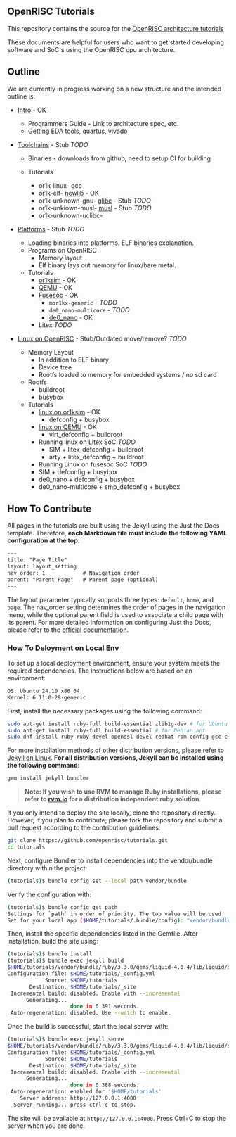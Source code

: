 ## OpenRISC Tutorials

This repository contains the source for the [OpenRISC architecture tutorials](https://openrisc.io/tutorials/)

These documents are helpful for users who want to get started
developing software and SoC's using the OpenRISC cpu architecture.

## Outline

We are currently in progress working on a new structure
and the intended outline is:

 - [Intro](https://openrisc.io/tutorials/) - OK
   - Programmers Guide - Link to architecture spec, etc.
   - Getting EDA tools, quartus, vivado

 - [Toolchains](https://openrisc.io/tutorials/toolchains.html) - Stub *TODO*
   - Binaries - downloads from github, need to setup CI for building

   - Tutorials
     - or1k-linux-          gcc
     - or1k-elf-            [newlib](https://openrisc.io/tutorials/newlib.html) - OK
     - or1k-unknown-gnu-    [glibc](https://openrisc.io/tutorials/glibc.html) - Stub *TODO*
     - or1k-unkiown-musl-   [musl](https://openrisc.io/tutorials/musl.html) - Stub *TODO*
     - or1k-unknown-uclibc-

 - [Platforms](https://openrisc.io/tutorials/platforms.html) - Stub *TODO*
   - Loading binaries into platforms. ELF binaries explanation.
   - Programs on OpenRISC
     - Memory layout
     - Elf binary lays out memory for linux/bare metal.
   - Tutorials
     - [or1ksim](https://openrisc.io/tutorials/or1ksim/) - OK
     - [QEMU](https://openrisc.io/tutorials/platform/qemu.html) - OK
     - [Fusesoc](https://openrisc.io/tutorials/fusesoc.html) - OK
       - `mor1kx-generic` - *TODO*
       - `de0_nano-multicore` - *TODO*
       - [de0_nano](https://openrisc.io/tutorials/de0_nano/) - OK
     - Litex *TODO*

  - [Linux on OpenRISC](https://openrisc.io/tutorials/docs/Linux.html) - Stub/Outdated move/remove? *TODO*
    - Memory Layout
      - In addition to ELF binary
      - Device tree
      - Rootfs loaded to memory for embedded systems / no sd card
    - Rootfs
      - buildroot
      - busybox
    - Tutorials
      - [linux on or1ksim](https://openrisc.io/tutorials/docs/linux-on-or1ksim.html) - OK
        - defconfig + busybox
      - [linux on QEMU](https://openrisc.io/tutorials/docs/linux-on-qemu.html) - OK
        - virt_defconfig + buildroot
      - Running linux on Litex SoC *TODO*
        - SIM + litex_defconfig + buildroot
        - arty + litex_defconfig + buildroot
      -  Running Linux on fusesoc SoC *TODO*
        - SIM + defconfig + busybox
        - de0_nano + defconfig + busybox
        - de0_nano-multicore + smp_defconfig + busybox

## How To Contribute

All pages in the tutorials are built using the Jekyll using the Just the Docs template. Therefore, **each Markdown file must include the following YAML configuration at the top**:

``` txt
---
title: "Page Title"
layout: layout_setting
nav_order: 1            # Navigation order
parent: "Parent Page"   # Parent page (optional)
---
```

The layout parameter typically supports three types: `default`, `home`, and `page`.
The nav_order setting determines the order of pages in the navigation menu, while the optional parent field is used to associate a child page with its parent. For more detailed information on configuring Just the Docs, please refer to the [official documentation](https://just-the-docs.com/).

### How To Deloyment on Local Env

To set up a local deployment environment, ensure your system meets the required dependencies. The instructions below are based on an environment:

``` bash
OS: Ubuntu 24.10 x86_64
Kernel: 6.11.0-29-generic
```

First, install the necessary packages using the following command:

``` bash
sudo apt-get install ruby-full build-essential zlib1g-dev # for Ubuntu apt
sudo apt-get install ruby-full build-essential # for Debian apt
sudo dnf install ruby ruby-devel openssl-devel redhat-rpm-config gcc-c++ @development-tools # for Fedora dnf
```

For more installation methods of other distribution versions, please refer to [Jekyll on Linux](https://jekyllrb.com/docs/installation/other-linux/). **For all distribution versions, Jekyll can be installed using the following command**:

``` bash
gem install jekyll bundler
```

> **Note: If you wish to use RVM to manage Ruby installations, please refer to [rvm.io](https://rvm.io/) for a distribution independent ruby solution**.

If you only intend to deploy the site locally, clone the repository directly. However, if you plan to contribute, please fork the repository and submit a pull request according to the contribution guidelines:

``` bash
git clone https://github.com/openrisc/tutorials.git
cd tutorials
```

Next, configure Bundler to install dependencies into the vendor/bundle directory within the project:

``` bash
(tutorials)$ bundle config set --local path vendor/bundle
```

Verify the configuration with:

``` bash
(tutorials)$ bundle config get path
Settings for `path` in order of priority. The top value will be used
Set for your local app ($HOME/tutorials/.bundle/config): "vendor/bundle"
```

Then, install the specific dependencies listed in the Gemfile. After installation, build the site using:

``` bash
(tutorials)$ bundle install
(tutorials)$ bundle exec jekyll build
$HOME/tutorials/vendor/bundle/ruby/3.3.0/gems/liquid-4.0.4/lib/liquid/standardfilters.rb:2: warning: bigdecimal was loaded from the standard library, but will no longer be part of the default gems since Ruby 3.4.0. Add bigdecimal to your Gemfile or gemspec. Also contact author of liquid-4.0.4 to add bigdecimal into its gemspec.
Configuration file: $HOME/tutorials/_config.yml
            Source: $HOME/tutorials
       Destination: $HOME/tutorials/_site
 Incremental build: disabled. Enable with --incremental
      Generating... 
                    done in 0.391 seconds.
 Auto-regeneration: disabled. Use --watch to enable.
```

Once the build is successful, start the local server with:

``` bash
(tutorials)$ bundle exec jekyll serve
$HOME/tutorials/vendor/bundle/ruby/3.3.0/gems/liquid-4.0.4/lib/liquid/standardfilters.rb:2: warning: bigdecimal was loaded from the standard library, but will no longer be part of the default gems since Ruby 3.4.0. Add bigdecimal to your Gemfile or gemspec. Also contact author of liquid-4.0.4 to add bigdecimal into its gemspec.
Configuration file: $HOME/tutorials/_config.yml
            Source: $HOME/tutorials
       Destination: $HOME/tutorials/_site
 Incremental build: disabled. Enable with --incremental
      Generating... 
                    done in 0.388 seconds.
 Auto-regeneration: enabled for '$HOME/tutorials'
    Server address: http://127.0.0.1:4000
  Server running... press ctrl-c to stop.
```

The site will be available at `http://127.0.0.1:4000`. Press Ctrl+C to stop the server when you are done.
